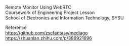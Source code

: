 Remote Monitor Using WebRTC  
Coursework of Engineering Project Lesson  
School of Electronics and Information Technology, SYSU  
  

Reference  
https://github.com/zscfantasy/mediago  
https://zhuanlan.zhihu.com/p/386921696
